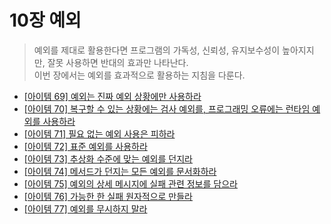 
# 10장 예외

> 예외를 제대로 활용한다면 프로그램의 가독성, 신뢰성, 유지보수성이 높아지지만, 잘못 사용하면 반대의 효과만 나타난다.  
> 이번 장에서는 예외를 효과적으로 활용하는 지침을 다룬다.

- [[아이템 69] 예외는 진짜 예외 상황에만 사용하라](./item69.md)  
- [[아이템 70] 복구할 수 있는 상황에는 검사 예외를, 프로그래밍 오류에는 런타임 예외를 사용하라](./item70.md)  
- [[아이템 71] 필요 없는 예외 사용은 피하라](./item71.md)  
- [[아이템 72] 표준 예외를 사용하라](./item72.md)  
- [[아이템 73] 추상화 수준에 맞는 예외를 던지라](./item73.md)  
- [[아이템 74] 메서드가 던지는 모든 예외를 문서화하라](./item74.md)  
- [[아이템 75] 예외의 상세 메시지에 실패 관련 정보를 담으라](./item75.md)  
- [[아이템 76] 가능한 한 실패 원자적으로 만들라](./item76.md)  
- [[아이템 77] 예외를 무시하지 말라](./item77.md)
